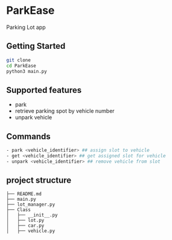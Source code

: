 # ParkEase
Parking Lot app

## Getting Started
```bash
git clone
cd ParkEase
python3 main.py
```

## Supported features
- park
- retrieve parking spot by vehicle number
- unpark vehicle

## Commands
```bash
- park <vehicle_identifier> ## assign slot to vehicle
- get <vehicle_identifier> ## get assigned slot for vehicle
- unpark <vehicle_identifier> ## remove vehicle from slot
```

## project structure
```
├── README.md
├── main.py
├── lot_manager.py
├── Class
│   ├── __init__.py
│   ├── lot.py
│   ├── car.py
│   ├── vehicle.py